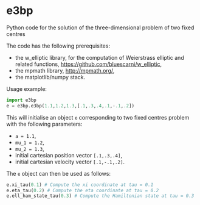 # e3bp
Python code for the solution of the three-dimensional problem of two fixed centres

The code has the following prerequisites:

* the w_elliptic library, for the computation of Weierstrass elliptic and related functions,
  https://github.com/bluescarni/w_elliptic,
* the mpmath library, http://mpmath.org/,
* the matplotlib/numpy stack.

Usage example:

```python
import e3bp
e = e3bp.e3bp(1.1,1.2,1.3,[.1,.3,.4,.1,-.1,.2])
```

This will initialise an object ``e`` corresponding to two fixed centres problem with the following parameters:

* ``a = 1.1``,
* ``mu_1 = 1.2``,
* ``mu_2 = 1.3``,
* initial cartesian position vector ``[.1,.3,.4]``,
* initial cartesian velocity vector ``[.1,-.1,.2]``.

The ``e`` object can then be used as follows:

```python
e.xi_tau(0.1) # Compute the xi coordinate at tau = 0.1
e.eta_tau(0.2) # Compute the eta coordinate at tau = 0.2
e.ell_ham_state_tau(0.3) # Compute the Hamiltonian state at tau = 0.3
```
